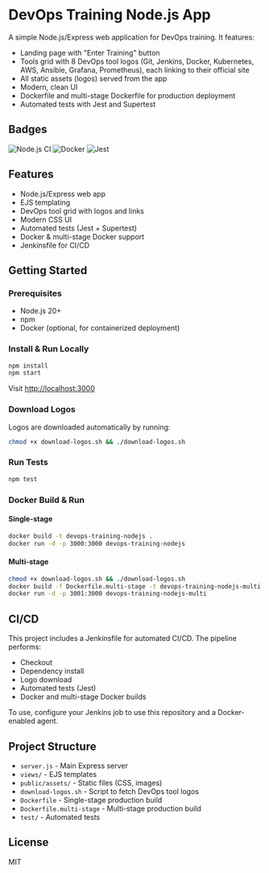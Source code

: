 # DevOps Training Node.js App

A simple Node.js/Express web application for DevOps training. It features:

- Landing page with "Enter Training" button
- Tools grid with 8 DevOps tool logos (Git, Jenkins, Docker, Kubernetes, AWS, Ansible, Grafana, Prometheus), each linking to their official site
- All static assets (logos) served from the app
- Modern, clean UI
- Dockerfile and multi-stage Dockerfile for production deployment
- Automated tests with Jest and Supertest

## Badges

![Node.js CI](https://img.shields.io/badge/node.js-20%2B-brightgreen)
![Docker](https://img.shields.io/badge/docker-ready-blue)
![Jest](https://img.shields.io/badge/tests-passing-brightgreen)

## Features
- Node.js/Express web app
- EJS templating
- DevOps tool grid with logos and links
- Modern CSS UI
- Automated tests (Jest + Supertest)
- Docker & multi-stage Docker support
- Jenkinsfile for CI/CD

## Getting Started

### Prerequisites
- Node.js 20+
- npm
- Docker (optional, for containerized deployment)

### Install & Run Locally
```bash
npm install
npm start
```
Visit [http://localhost:3000](http://localhost:3000)

### Download Logos
Logos are downloaded automatically by running:
```bash
chmod +x download-logos.sh && ./download-logos.sh
```

### Run Tests
```bash
npm test
```

### Docker Build & Run
#### Single-stage
```bash
docker build -t devops-training-nodejs .
docker run -d -p 3000:3000 devops-training-nodejs
```

#### Multi-stage
```bash
chmod +x download-logos.sh && ./download-logos.sh
docker build -f Dockerfile.multi-stage -t devops-training-nodejs-multi .
docker run -d -p 3001:3000 devops-training-nodejs-multi
```

## CI/CD

This project includes a Jenkinsfile for automated CI/CD. The pipeline performs:
- Checkout
- Dependency install
- Logo download
- Automated tests (Jest)
- Docker and multi-stage Docker builds

To use, configure your Jenkins job to use this repository and a Docker-enabled agent.

## Project Structure
- `server.js` - Main Express server
- `views/` - EJS templates
- `public/assets/` - Static files (CSS, images)
- `download-logos.sh` - Script to fetch DevOps tool logos
- `Dockerfile` - Single-stage production build
- `Dockerfile.multi-stage` - Multi-stage production build
- `test/` - Automated tests

## License
MIT
